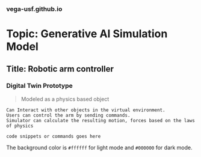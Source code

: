 ### vega-usf.github.io 
# Topic: Generative AI Simulation Model
## Title: Robotic arm controller

### Digital Twin Prototype
> Modeled as a physics based object
```
Can Interact with other objects in the virtual environment.
Users can control the arm by sending commands.
Simulator can calculate the resulting motion, forces based on the laws of physics

code snippets or commands goes here
```
The background color is `#ffffff` for light mode and `#000000` for dark mode.
